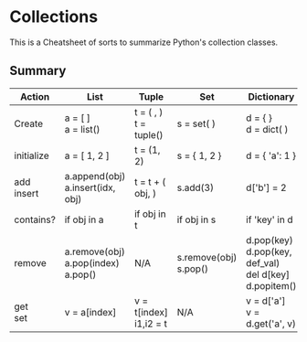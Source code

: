 # Collections

This is a Cheatsheet of sorts to summarize Python's collection classes.

## Summary
|Action|List|Tuple|Set|Dictionary|
|------|----|-----|---|----------|
|Create|a = [ ]</br>a = list()|t = ( , )</br>t = tuple()|s = set( )|d = { }</br>d = dict( )|
|initialize|a = [ 1, 2 ]|t = (1, 2)|s = { 1, 2 }|d = { 'a': 1 }|
|add</br>insert|a.append(obj)</br>a.insert(idx, obj)|t = t + ( obj, )|s.add(3)|d['b'] = 2|
|contains?|if obj in a|if obj in t|if obj in s|if 'key' in d|
|remove|a.remove(obj)</br>a.pop(index)</br>a.pop()|N/A|s.remove(obj)</br>s.pop()|d.pop(key)</br>d.pop(key, def_val)</br>del d[key]</br>d.popitem()|
|get</br>set|v = a[index]|v = t[index]</br>i1,i2 = t|N/A|v = d['a']</br>v = d.get('a', v)|



